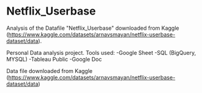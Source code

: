 # Netflix_Userbase
Analysis of the Datafile "Netflix_Userbase" downloaded from Kaggle (https://www.kaggle.com/datasets/arnavsmayan/netflix-userbase-dataset/data).

Personal Data analysis project.
Tools used:
-Google Sheet
-SQL (BigQuery, MYSQL)
-Tableau Public
-Google Doc

Data file downloaded from Kaggle (https://www.kaggle.com/datasets/arnavsmayan/netflix-userbase-dataset/data)
